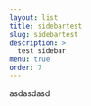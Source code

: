 ```yaml
---
layout: list
title: sidebartest
slug: sidebartest
description: >
  test sidebar
menu: true
order: 7
---
```

asdasdasd
